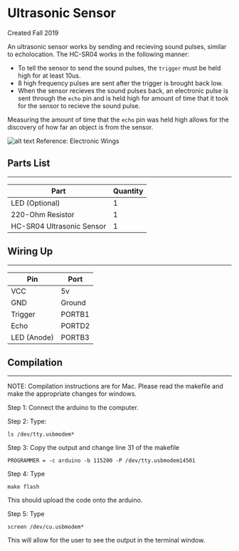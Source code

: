 # Ultrasonic Sensor

Created Fall 2019

An ultrasonic sensor works by sending and recieving sound pulses, similar to echolocation. The HC-SR04 works in the following manner:

- To tell the sensor to send the sound pulses, the `trigger` must be held high for at least 10us.
- 8 high frequency pulses are sent after the trigger is brought back low.
- When the sensor recieves the sound pulses back, an electronic pulse is sent through the `echo` pin and is held high for amount of time that it took for the sensor to recieve the sound pulse.

Measuring the amount of time that the `echo` pin was held high allows for the discovery of how far an object is from the sensor.

![alt text](https://www.electronicwings.com/public/images/user_images/images/Sensor%20%26%20Modules/Ultrasonic%20module%20HC-SR%2004/2_Ultrasonic_module_timing_diagram.png)
Reference: Electronic Wings

## Parts List

---

| Part                      | Quantity |
| ------------------------- | -------- |
| LED (Optional)            | 1        |
| 220-Ohm Resistor          | 1        |
| HC-SR04 Ultrasonic Sensor | 1        |

## Wiring Up

---

| Pin         | Port   |
| ----------- | ------ |
| VCC         | 5v     |
| GND         | Ground |
| Trigger     | PORTB1 |
| Echo        | PORTD2 |
| LED (Anode) | PORTB3 |

## Compilation

---

NOTE: Compilation instructions are for Mac. Please read the makefile and make the appropriate changes for windows.

Step 1: Connect the arduino to the computer.

Step 2: Type:

```
ls /dev/tty.usbmodem*
```

Step 3: Copy the output and change line 31 of the makefile

```
PROGRAMMER = -c arduino -b 115200 -P /dev/tty.usbmodem14501
```

Step 4: Type

```
make flash
```

This should upload the code onto the arduino.

Step 5: Type

```
screen /dev/cu.usbmodem*
```

This will allow for the user to see the output in the terminal window.
